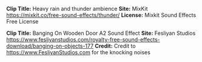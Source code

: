 **Clip Title:** Heavy rain and thunder ambience
**Site:** MixKit https://mixkit.co/free-sound-effects/thunder/
**License:** Mixkit Sound Effects Free License

**Clip Title:** Banging On Wooden Door A2 Sound Effect
**Site:** Fesliyan Studios https://www.fesliyanstudios.com/royalty-free-sound-effects-download/banging-on-objects-177
**Credit:** Credit to https://www.FesliyanStudios.com for the knocking noises



